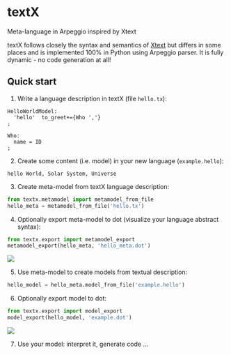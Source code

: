 textX
=====

Meta-language in Arpeggio inspired by Xtext

textX follows closely the syntax and semantics of [Xtext](http://www.eclipse.org/Xtext/) but differs in some places and is implemented 100% in Python using Arpeggio parser. It is fully dynamic - no code generation at all!

Quick start
-----------

1. Write a language description in textX (file `hello.tx`):

  ```
  HelloWorldModel:
    'hello'  to_greet+={Who ','}
  ;

  Who:
    name = ID
  ;
  ```

2. Create some content (i.e. model) in your new language (`example.hello`):

  ```
  hello World, Solar System, Universe
  ```

3. Create meta-model from textX language description:

  ```python
  from textx.metamodel import metamodel_from_file
  hello_meta = metamodel_from_file('hello.tx')
  ```
4. Optionally export meta-model to dot (visualize your language abstract syntax):

  ```python
  from textx.export import metamodel_export
  metamodel_export(hello_meta, 'hello_meta.dot')
  ```

  ![](https://raw.githubusercontent.com/igordejanovic/textX/master/examples/hello_world/hello_metamodel.png)

5. Use meta-model to create models from textual description:

  ```python
  hello_model = hello_meta.model_from_file('example.hello')
  ```

6. Optionally export model to dot:

  ```python
  from textx.export import model_export
  model_export(hello_model, 'example.dot')
  ``` 

  ![](https://raw.githubusercontent.com/igordejanovic/textX/master/examples/hello_world/hello_model.png)

7. Use your model: interpret it, generate code ...



